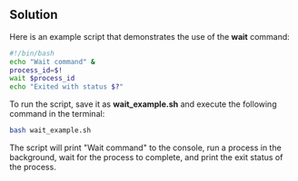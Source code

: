 ## Solution

Here is an example script that demonstrates the use of the **wait** command:

```bash
#!/bin/bash  
echo "Wait command" &  
process_id=$!  
wait $process_id  
echo "Exited with status $?"
```

To run the script, save it as **wait_example.sh** and execute the following command in the terminal:

```bash
bash wait_example.sh
```

The script will print "Wait command" to the console, run a process in the background, wait for the process to complete, and print the exit status of the process.

